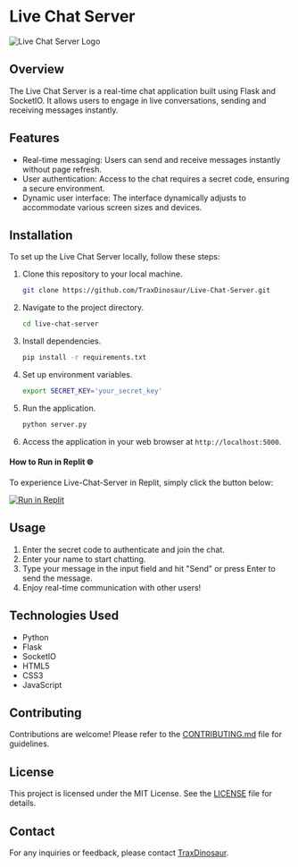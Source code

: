 # Live Chat Server

![Live Chat Server Logo](https://i.ibb.co/J3m4yjj/Picsart-24-03-30-22-01-13-742.png)

## Overview

The Live Chat Server is a real-time chat application built using Flask and SocketIO. It allows users to engage in live conversations, sending and receiving messages instantly.

## Features

- Real-time messaging: Users can send and receive messages instantly without page refresh.
- User authentication: Access to the chat requires a secret code, ensuring a secure environment.
- Dynamic user interface: The interface dynamically adjusts to accommodate various screen sizes and devices.

## Installation

To set up the Live Chat Server locally, follow these steps:

1. Clone this repository to your local machine.
   ```bash
   git clone https://github.com/TraxDinosaur/Live-Chat-Server.git
   ```

2. Navigate to the project directory.
   ```bash
   cd live-chat-server
   ```

3. Install dependencies.
   ```bash
   pip install -r requirements.txt
   ```

4. Set up environment variables.
   ```bash
   export SECRET_KEY='your_secret_key'
   ```

5. Run the application.
   ```bash
   python server.py
   ```

6. Access the application in your web browser at `http://localhost:5000`.

#### How to Run in Replit 🌐

To experience Live-Chat-Server in Replit, simply click the button below:

[![Run in Replit](https://replit.com/badge/github/TraxDinosaur/Live-Chat-Server)](https://replit.com/@TraxDinosaur/Live-Chat-Server)

## Usage

1. Enter the secret code to authenticate and join the chat.
2. Enter your name to start chatting.
3. Type your message in the input field and hit "Send" or press Enter to send the message.
4. Enjoy real-time communication with other users!

## Technologies Used

- Python
- Flask
- SocketIO
- HTML5
- CSS3
- JavaScript

## Contributing

Contributions are welcome! Please refer to the [CONTRIBUTING.md](CONTRIBUTING.md) file for guidelines.

## License

This project is licensed under the MIT License. See the [LICENSE](LICENSE) file for details.

## Contact

For any inquiries or feedback, please contact [TraxDinosaur](https://traxdinosaur.github.io/).
